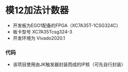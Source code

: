 # 模12加法计数器
- 开发板为EGO1配备的FPGA（XC7A35T-1CSG324C）
- 板卡型号 XC7A35Tcsg324-3
- 开发环境为 Vivado2020.1

### 代码
- 该项目使用由JK触发器封装而成的IP核（可先自行封装）
